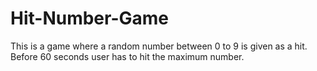 # Hit-Number-Game
This is a game where a random number between 0 to 9 is given as a hit. Before 60 seconds user has to hit the maximum number.
